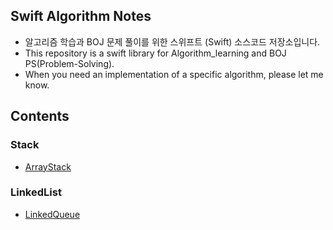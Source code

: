 ## Swift Algorithm Notes

* 알고리즘 학습과 BOJ 문제 풀이를 위한 스위프트 (Swift) 소스코드 저장소입니다.
* This repository is a swift library for Algorithm_learning and BOJ PS(Problem-Solving).
* When you need an implementation of a specific algorithm, please let me know.

## Contents

### Stack

* [ArrayStack](/Stack/ArrayStack.swift)

### LinkedList

* [LinkedQueue](/LinkedList/LinkedQueue.swift)
